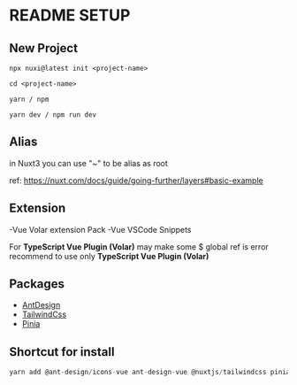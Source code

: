 # README SETUP

## New Project

`npx nuxi@latest init <project-name>`

`cd <project-name>`

`yarn / npm`

`yarn dev / npm run dev`

## Alias

in Nuxt3 you can use "~" to be alias as root

ref: <https://nuxt.com/docs/guide/going-further/layers#basic-example>

## Extension

-Vue Volar extension Pack
-Vue VSCode Snippets

For **TypeScript Vue Plugin (Volar)** may make some $ global ref is error recommend to use only **TypeScript Vue Plugin (Volar)**

## Packages

- [AntDesign](/frontend/readme/readme_antd.md)
- [TailwindCss](/frontend/readme/readme_tailwind.md)
- [Pinia](/frontend/readme/readme_piniaStores.md)

## Shortcut for install

```ts
yarn add @ant-design/icons-vue ant-design-vue @nuxtjs/tailwindcss pinia @pinia/nuxt @types/lodash lodash dayjs-nuxt chart.js vue-chart-3 url-join
```
